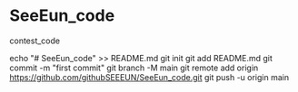 # SeeEun_code
contest_code

echo "# SeeEun_code" >> README.md
git init
git add README.md
git commit -m "first commit"
git branch -M main
git remote add origin https://github.com/githubSEEEUN/SeeEun_code.git
git push -u origin main
